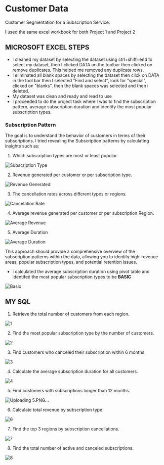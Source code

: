 # Customer Data
Customer Segmentation for a Subscription Service.

I used the same excel workbook for both Project 1 and Project 2

## MICROSOFT EXCEL STEPS
- I cleaned my dataset by selecting the dataset using ctrl+shift+end to select my dataset, then I clicked DATA on the toolbar then clicked on remove duplicates. This helped me removed any duplicate rows.
- I eliminated all blank spaces by selecting the dataset then click on DATA in the tool bar then I selected "Find and select", look for "special", clicked on "blanks", then the blank spaces was selected and then i deleted.
- My dataset was clean and ready and read to use
- I proceeded to do the project task where I was to find the subscription pattern, average subscription duration and identify the most popular
subscription types.


### Subscription Pattern

The goal is to understand the behavior of customers in terms of their subscriptions. I tried revealing the Subscription patterns by calculating insights such as:
  1. Which subscription types are most or least popular.
 
 ![Subscription Type](https://github.com/user-attachments/assets/d3402ff5-ed27-4c87-880d-288d2ea0f683)

  2. Revenue generated per customer or per subscription type.
 
  ![Revenue Generated](https://github.com/user-attachments/assets/8b61c6af-9b95-4f15-84cf-1bcfff90764a)

  3. The cancellation rates across different types or regions.
 
  ![Cancelation Rate](https://github.com/user-attachments/assets/7e69f32e-f240-439c-b630-ae47cfe006cc)

  4. Average revenue generated per customer or per subscription Region.

  ![Average Revenue](https://github.com/user-attachments/assets/824f4bc1-6280-496a-9c7b-1fa354c63396)

  5. Average Duration

  ![Average Duration](https://github.com/user-attachments/assets/e01c4ec0-03e7-47c4-948a-8275bc9ec2d6)

This approach should provide a comprehensive overview of the subscription patterns within the data, allowing you to identify high-revenue areas, popular subscription types, and potential retention issues.


- I calculated the average subscription duration using pivot table and identifed the most popular
subscription types to be **BASIC**

![Basic](https://github.com/user-attachments/assets/d902607a-9224-4849-a8e2-2ba98fb7526c)



## MY SQL
1. Retrieve the total number of customers from each region.

![1](https://github.com/user-attachments/assets/16a36460-cd37-4c12-bcde-2eadaede36e7)

2. Find the most popular subscription type by the number of customers.

![2](https://github.com/user-attachments/assets/dc934b77-df89-4988-ba0b-babe932e53df)

3. Find customers who canceled their subscription within 6 months.

![3](https://github.com/user-attachments/assets/713d3955-222f-448c-b0f0-18b7c1e5b63c)

4. Calculate the average subscription duration for all customers.

![4](https://github.com/user-attachments/assets/41a4e964-7ab4-4af2-acb4-8b2c20c6bced)

5. Find customers with subscriptions longer than 12 months.

![Uploading 5.PNG…]()

6. Calculate total revenue by subscription type.

![6](https://github.com/user-attachments/assets/d9441172-85cd-4c89-952c-48b5d7ece02b)

7. Find the top 3 regions by subscription cancellations.

![7](https://github.com/user-attachments/assets/cbd43cd8-efdb-4fc8-837a-d1aea000d6ae)

8. Find the total number of active and canceled subscriptions.

![8](https://github.com/user-attachments/assets/6353b516-35f9-4636-94b0-ab6ac4c2c190)

